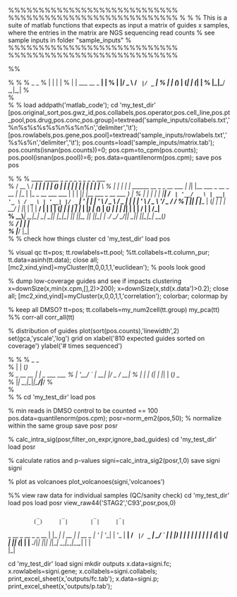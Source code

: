 
%%%%%%%%%%%%%%%%%%%%%%%%%%%%
%%%%%%%%%%%%%%%%%%%%%%%%%%%%
%
%
% This is a suite of matlab functions that expects as input a matrix of guides x samples, where the entries in the matrix are NGS sequencing read counts
% see sample inputs in folder "sample_inputs"
% 
%%%%%%%%%%%%%%%%%%%%%%%%%%%%
%%%%%%%%%%%%%%%%%%%%%%%%%%%%


%% 

%
%
%  _                 _ 
% | |               | |
% | | ___   __ _  __| |
% | |/ _ \ / _` |/ _` |
% | | (_) | (_| | (_| |
% |_|\___/ \__,_|\__,_|
%                      
%                      
%
% load
addpath('matlab_code');
cd 'my_test_dir'
[pos.original_sort,pos.gwz_id,pos.collabels,pos.operator,pos.cell_line,pos.pt_pool,pos.drug,pos.conc,pos.group]=textread('sample_inputs/collabels.txt','%n%s%s%s%s%n%s%n%n','delimiter','\t');
[pos.rowlabels,pos.gene,pos.pool]=textread('sample_inputs/rowlabels.txt','%s%s%n','delimiter','\t');
pos.counts=load('sample_inputs/matrix.tab');
pos.counts(isnan(pos.counts))=0;
pos.cpm=to_cpm(pos.counts);
pos.pool(isnan(pos.pool))=6;
pos.data=quantilenorm(pos.cpm);
save pos pos

%
%
%   ____   _____                             _   _                 _       _     _                       _   _   _                  ___  
%  / __ \ / ____|                           | | | |               (_)     | |   | |                     | | | | | |                |__ \ 
% | |  | | |       ______    __ _ _ __ ___  | |_| |__   ___   _ __ _  __ _| |__ | |_   _ __   ___   ___ | | | |_| |__   ___ _ __ ___  ) |
% | |  | | |      |______|  / _` | '__/ _ \ | __| '_ \ / _ \ | '__| |/ _` | '_ \| __| | '_ \ / _ \ / _ \| | | __| '_ \ / _ \ '__/ _ \/ / 
% | |__| | |____           | (_| | | |  __/ | |_| | | |  __/ | |  | | (_| | | | | |_  | |_) | (_) | (_) | | | |_| | | |  __/ | |  __/_|  
%  \___\_\\_____|           \__,_|_|  \___|  \__|_| |_|\___| |_|  |_|\__, |_| |_|\__| | .__/ \___/ \___/|_|  \__|_| |_|\___|_|  \___(_)  
%                                                                     __/ |           | |                                                
%                                                                    |___/            |_|                                                
%
% check how things cluster
cd 'my_test_dir'
load pos

% visual qc
tt=pos;
tt.rowlabels=tt.pool;
%tt.collabels=tt.column_pur;
tt.data=asinh(tt.data);
close all; [mc2,xind,yind]=myCluster(tt,0,0,1,1,'euclidean');
% pools look good

% dump low-coverage guides and see if impacts clustering
x=downSize(x,min(x.cpm,[],2)>200);
x=downSize(x,std(x.data')>0.2);
close all; [mc2,xind,yind]=myCluster(x,0,0,1,1,'correlation'); colorbar; colormap by

% keep all DMSO?
tt=pos;
tt.collabels=my_num2cell(tt.group)
my_pca(tt)
%% corr-all
corr_all(tt)

% distribution of guides
plot(sort(pos.counts),'linewidth',2)
set(gca,'yscale','log')
grid on
xlabel('810 expected guides sorted on coverage')
ylabel('# times sequenced')


%
%
%            _   _           
%           | | (_)          
%  _ __ __ _| |_ _  ___  ___ 
% | '__/ _` | __| |/ _ \/ __|
% | | | (_| | |_| | (_) \__ \
% |_|  \__,_|\__|_|\___/|___/
%                            
%                            
%
%
cd 'my_test_dir'
load pos

% min reads in DMSO control to be counted == 100
pos.data=quantilenorm(pos.cpm);
posr=norm_em2(pos,50); % normalize within the same group
save posr posr

% calc_intra_sig(posr,filter_on_expr,ignore_bad_guides)
cd 'my_test_dir'
load posr

% calculate ratios and p-values
signi=calc_intra_sig2(posr,1,0)
save signi signi

% plot as volcanoes
plot_volcanoes(signi,'volcanoes')

%% view raw data for individual samples (QC/sanity check)
cd 'my_test_dir'
load pos
load posr
view_raw44('STAG2','C93',posr,pos,0)


             _       _         _       _        
            (_)     | |       | |     | |       
  _ __  _ __ _ _ __ | |_    __| | __ _| |_ __ _ 
 | '_ \| '__| | '_ \| __|  / _` |/ _` | __/ _` |
 | |_) | |  | | | | | |_  | (_| | (_| | || (_| |
 | .__/|_|  |_|_| |_|\__|  \__,_|\__,_|\__\__,_|
 | |                                            
 |_|                                            

cd 'my_test_dir'
load signi
mkdir outputs
x.data=signi.fc;
x.rowlabels=signi.gene;
x.collabels=signi.collabels;
print_excel_sheet(x,'outputs/fc.tab');
x.data=signi.p;
print_excel_sheet(x,'outputs/p.tab');

